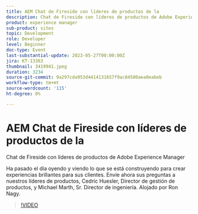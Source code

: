 ```yaml
---
title: AEM Chat de Fireside con líderes de productos de la
description: Chat de Fireside con líderes de productos de Adobe Experience ManagerHa pasado el día oyendo y viendo lo que se está construyendo para crear experiencias brillantes para sus clientes. Envíe ahora sus preguntas a nuestros líderes de productos, Cedric Huesler, Director de gestión de productos, y Michael Marth, Sr. Director de ingeniería. Alojado por Ron Nagy.
product: experience manager
sub-product: sites
topic: Development
role: Developer
level: Beginner
doc-type: Event
last-substantial-update: 2023-05-27T00:00:00Z
jira: KT-13363
thumbnail: 3419941.jpeg
duration: 3234
source-git-commit: 9a297cda953d4414131657f9ac84580aea0eabeb
workflow-type: tm+mt
source-wordcount: '115'
ht-degree: 0%

---
```



# AEM Chat de Fireside con líderes de productos de la

Chat de Fireside con líderes de productos de Adobe Experience Manager

Ha pasado el día oyendo y viendo lo que se está construyendo para crear experiencias brillantes para sus clientes. Envíe ahora sus preguntas a nuestros líderes de productos, Cedric Huesler, Director de gestión de productos, y Michael Marth, Sr. Director de ingeniería. Alojado por Ron Nagy.

>[!VIDEO](https://video.tv.adobe.com/v/3419941/?learn=on)
